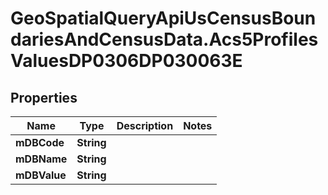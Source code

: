 # GeoSpatialQueryApiUsCensusBoundariesAndCensusData.Acs5ProfilesValuesDP0306DP030063E

## Properties

Name | Type | Description | Notes
------------ | ------------- | ------------- | -------------
**mDBCode** | **String** |  | 
**mDBName** | **String** |  | 
**mDBValue** | **String** |  | 


